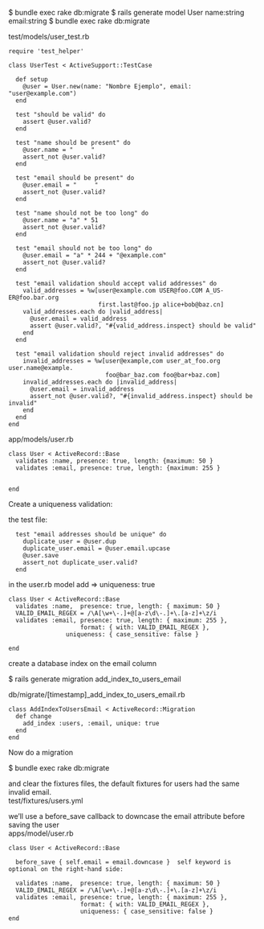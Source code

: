 $ bundle exec rake db:migrate
$ rails generate model User name:string email:string
$ bundle exec rake db:migrate

test/models/user_test.rb

```
require 'test_helper'

class UserTest < ActiveSupport::TestCase

  def setup
    @user = User.new(name: "Nombre Ejemplo", email: "user@example.com")
  end

  test "should be valid" do
    assert @user.valid?
  end

  test "name should be present" do
    @user.name = "     "
    assert_not @user.valid?
  end

  test "email should be present" do
    @user.email = "     "
    assert_not @user.valid?
  end

  test "name should not be too long" do
    @user.name = "a" * 51
    assert_not @user.valid?
  end

  test "email should not be too long" do
    @user.email = "a" * 244 + "@example.com"
    assert_not @user.valid?
  end

  test "email validation should accept valid addresses" do
    valid_addresses = %w[user@example.com USER@foo.COM A_US-ER@foo.bar.org
                         first.last@foo.jp alice+bob@baz.cn]
    valid_addresses.each do |valid_address|
      @user.email = valid_address
      assert @user.valid?, "#{valid_address.inspect} should be valid"
    end
  end

  test "email validation should reject invalid addresses" do
    invalid_addresses = %w[user@example,com user_at_foo.org user.name@example.
                           foo@bar_baz.com foo@bar+baz.com]
    invalid_addresses.each do |invalid_address|
      @user.email = invalid_address
      assert_not @user.valid?, "#{invalid_address.inspect} should be invalid"
    end
  end   
end  
```  

app/models/user.rb  
```   
class User < ActiveRecord::Base  
  validates :name, presence: true, length: {maximum: 50 }  
  validates :email, presence: true, length: {maximum: 255 }  


end  
```  

Create a uniqueness validation:  

the test file:  
```     
  test "email addresses should be unique" do  
    duplicate_user = @user.dup  
    duplicate_user.email = @user.email.upcase  
    @user.save  
    assert_not duplicate_user.valid?  
  end   
```  
in the user.rb model add => uniqueness: true  
```  
class User < ActiveRecord::Base
  validates :name,  presence: true, length: { maximum: 50 }  
  VALID_EMAIL_REGEX = /\A[\w+\-.]+@[a-z\d\-.]+\.[a-z]+\z/i  
  validates :email, presence: true, length: { maximum: 255 },  
                    format: { with: VALID_EMAIL_REGEX },        
    		    uniqueness: { case_sensitive: false }  

end  
```  

create a database index on the email column   

$ rails generate migration add_index_to_users_email  

db/migrate/[timestamp]_add_index_to_users_email.rb  
```  
class AddIndexToUsersEmail < ActiveRecord::Migration  
  def change  
    add_index :users, :email, unique: true  
  end  
end  
```  

Now do a migration
 
$ bundle exec rake db:migrate

and clear the fixtures files, the default fixtures for users had the same invalid email.  
test/fixtures/users.yml

we’ll use a before_save callback to downcase the email attribute before saving the user  
apps/model/user.rb
```  
class User < ActiveRecord::Base  

  before_save { self.email = email.downcase }  self keyword is optional on the right-hand side:   

  validates :name,  presence: true, length: { maximum: 50 }  
  VALID_EMAIL_REGEX = /\A[\w+\-.]+@[a-z\d\-.]+\.[a-z]+\z/i  
  validates :email, presence: true, length: { maximum: 255 },  
                    format: { with: VALID_EMAIL_REGEX },  
                    uniqueness: { case_sensitive: false }  
end
```  


